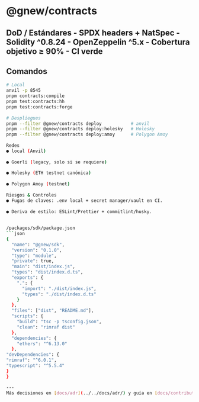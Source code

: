 # @gnew/contracts 
 
## DoD / Estándares - SPDX headers + NatSpec - Solidity ^0.8.24 - OpenZeppelin ^5.x - Cobertura objetivo ≥ 90% - CI verde 
 
## Comandos 
```bash 
# Local 
anvil -p 8545 
pnpm contracts:compile 
pnpm test:contracts:hh 
pnpm test:contracts:forge 
 
# Despliegues 
pnpm --filter @gnew/contracts deploy           # anvil 
pnpm --filter @gnew/contracts deploy:holesky   # Holesky 
pnpm --filter @gnew/contracts deploy:amoy      # Polygon Amoy 
 
Redes 
● local (Anvil) 
 
● Goerli (legacy, solo si se requiere) 
 
● Holesky (ETH testnet canónica) 
 
● Polygon Amoy (testnet) 
 
Riesgos & Controles 
● Fugas de claves: .env local + secret manager/vault en CI. 
 
● Deriva de estilo: ESLint/Prettier + commitlint/husky. 
 
 
/packages/sdk/package.json 
```json 
{ 
  "name": "@gnew/sdk", 
  "version": "0.1.0", 
  "type": "module", 
  "private": true, 
  "main": "dist/index.js", 
  "types": "dist/index.d.ts", 
  "exports": { 
    ".": { 
      "import": "./dist/index.js", 
      "types": "./dist/index.d.ts" 
    } 
  }, 
  "files": ["dist", "README.md"], 
  "scripts": { 
    "build": "tsc -p tsconfig.json", 
    "clean": "rimraf dist" 
  }, 
  "dependencies": { 
    "ethers": "^6.13.0" 
  }, 
"devDependencies": { 
"rimraf": "^6.0.1", 
"typescript": "^5.5.4" 
} 
} 

---
Más decisiones en [docs/adr](../../docs/adr/) y guía en [docs/contributing.md](../../docs/contributing.md).
